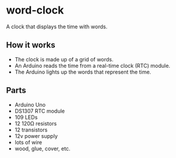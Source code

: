 # word-clock

A clock that displays the time with words.

## How it works

- The clock is made up of a grid of words.
- An Arduino reads the time from a real-time clock (RTC) module.
- The Arduino lights up the words that represent the time.

## Parts

- Arduino Uno
- DS1307 RTC module
- 109 LEDs
- 12 120Ω resistors
- 12 transistors
- 12v power supply
- lots of wire
- wood, glue, cover, etc.
